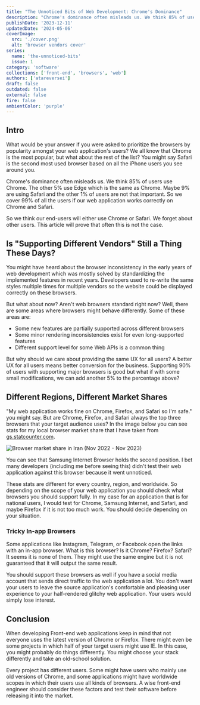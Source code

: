 ```yaml
---
title: "The Unnoticed Bits of Web Development: Chrome's Dominance"
description: "Chrome's dominance often misleads us. We think 85% of users use Chrome. But is that always the case?"
publishDate: '2023-12-11'
updatedDate: '2024-05-06'
coverImage:
  src: './cover.png'
  alt: 'browser vendors cover'
series:
  name: 'the-unnoticed-bits'
  issue: 1
category: 'software'
collections: ['front-end', 'browsers', 'web']
authors: ['atareversei']
draft: false
outdated: false
external: false
fire: false
ambientColor: 'purple'
---
```


## Intro

What would be your answer if you were asked to prioritize the browsers by popularity amongst your web application's
users? We all know that Chrome is the most popular, but what about the rest of the list? You might say Safari is the
second most used browser based on all the iPhone users you see around you.

Chrome's dominance often misleads us. We think 85% of users use Chrome. The other 5% use Edge which is the same as
Chrome. Maybe 9% are using Safari and the other 1% of users are not that important. So we cover 99% of all the users if
our web application works correctly on Chrome and Safari.

So we think our end-users will either use Chrome or Safari. We forget about other users. This article will prove that
often this is not the case.

## Is "Supporting Different Vendors" Still a Thing These Days?

You might have heard about the browser inconsistency in the early years of web development which was mostly solved by
standardizing the implemented features in recent years. Developers used to re-write the same styles multiple times for
multiple vendors so the website could be displayed correctly on these browsers.

But what about now? Aren't web browsers standard right now? Well, there are some areas where browsers might behave
differently. Some of these areas are:

- Some new features are partially supported across different browsers
- Some minor rendering inconsistencies exist for even long-supported features
- Different support level for some Web APIs is a common thing

But why should we care about providing the same UX for all users? A better UX for all users means better conversion for
the business. Supporting 90% of users with supporting major browsers is good but what if with some small modifications,
we can add another 5% to the percentage above?

## Different Regions, Different Market Shares

"My web application works fine on Chrome, Firefox, and Safari so I'm safe." you might say. But are Chrome, Firefox, and
Safari always the top three browsers that your target audience uses? In the image below you can see stats for my local
browser market share that I have taken from [gs.statcounter.com](https://gs.statcounter.com).

![Browser market share in Iran (Nov 2022 - Nov 2023)](/images/browser-vendors-gstat.png)

You can see that Samsung Internet Browser holds the second position. I bet many developers (including me before seeing
this) didn't test their web application against this browser because it went unnoticed.

These stats are different for every country, region, and worldwide. So depending on the scope of your web application
you should check what browsers you should support fully. In my case for an application that is for national users, I
would test for Chrome, Samsung Internet, and Safari, and maybe Firefox if it is not too much work. You should decide
depending on your situation.

### Tricky In-app Browsers

Some applications like Instagram, Telegram, or Facebook open the links with an in-app browser. What is this browser? Is
it Chrome? Firefox? Safari? It seems it is none of them. They might use the same engine but it is not guaranteed that it
will output the same result.

You should support these browsers as well if you have a social media account that sends direct traffic to the web
application a lot. You don't want your users to leave the source application's comfortable and pleasing user experience
to your half-rendered glitchy web application. Your users would simply lose interest.

## Conclusion

When developing Front-end web applications keep in mind that not everyone uses the latest version of Chrome or Firefox.
There might even be some projects in which half of your target users might use IE. In this case, you might probably do
things differently. You might choose your stack differently and take an old-school solution.

Every project has different users. Some might have users who mainly use old versions of Chrome, and some applications
might have worldwide scopes in which their users use all kinds of browsers. A wise front-end engineer should consider
these factors and test their software before releasing it into the market.
